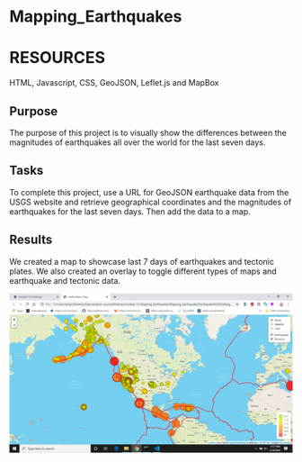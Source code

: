 # Mapping_Earthquakes

# RESOURCES

HTML, Javascript, CSS, GeoJSON, Leflet.js and MapBox

## Purpose
The purpose of this project is to visually show the differences between the magnitudes of earthquakes all over the world for the last seven days.

## Tasks
To complete this project, use a URL for GeoJSON earthquake data from the USGS website and retrieve geographical coordinates and the magnitudes of earthquakes for the last seven days. Then add the data to a map.

## Results

We created a map to showcase last 7 days of earthquakes and tectonic plates. We also created an overlay to toggle different types of maps and earthquake and tectonic data.


![](earthquakes_tectonics.png)
